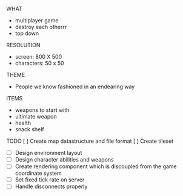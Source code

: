 WHAT
- multiplayer game
- destroy each otherrr
- top down


RESOLUTION
- screen: 800 X 500
- characters: 50 x 50


THEME
- People we know fashioned in an endearing way

ITEMS
- weapons to start with
- ultimate weapon
- health
- snack shelf

TODO
[ ] Create map datastructure and file format
[ ] Create tileset
- [ ] Design environment layout
- [ ] Design character abilities and weapons
- [ ] Create rendering component which is discoupled from the game coordinate system
- [ ] Set fixed tick rate on server
- [ ] Handle disconnects properly

